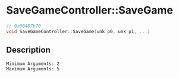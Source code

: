 # SaveGameController::SaveGame
```c
// 0x00487b70
void SaveGameController::SaveGame(unk p0, unk p1, ...)
```
## Description
```
Minimum Arguments: 2
Maximum Arguments: 5
```
